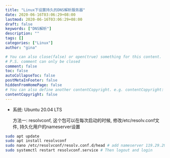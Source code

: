 ```yaml
---
title: "Linux下设置持久的DNS解析服务器"
date: 2020-06-16T03:06:29+08:00
lastmod: 2020-06-16T03:06:29+08:00
draft: false
keywords: ["DNS解析"]
description: ""
tags: []
categories: ["Linux"]
author: "gina"

# You can also close(false) or open(true) something for this content.
# P.S. comment can only be closed
comment: false
toc: false
autoCollapseToc: false
postMetaInFooter: false
hiddenFromHomePage: false
# You can also define another contentCopyright. e.g. contentCopyright: "This is another copyright."
contentCopyright: false
---
```

<!--more-->

- 系统: Ubuntu 20.04 LTS

  方法一: resolvconf, 这个包可以在每次启动的时候, 修改/etc/resolv.conf文件, 持久化用户的nameserver设置

```bash
sudo apt update
sudo apt install resolvconf
sudo nano /etc/resolvconf/resolv.conf.d/head # add nameserver 119.29.29.29
sudo systemctl restart resolvconf.service # Then logout and login
```